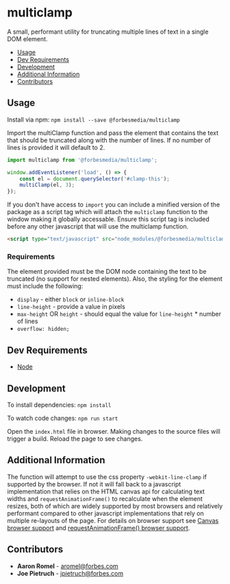 # multiclamp

A small, performant utility for truncating multiple lines of text in a single DOM element.

* [Usage](#usage)
* [Dev Requirements](#dev-requirements)
* [Development](#development)
* [Additional Information](#additional-information)
* [Contributors](#contributors)

## Usage
Install via npm:
`npm install --save @forbesmedia/multiclamp`

Import the multiClamp function and pass the element that contains the text that should be truncated along with the number of lines. If no number of lines is provided it will default to 2.
```js
import multiclamp from '@forbesmedia/multiclamp';

window.addEventListener('load', () => {
    const el = document.querySelector('#clamp-this');
    multiClamp(el, 3);
});
```

If you don't have access to `import` you can include a minified version of the package as a script tag which will attach the `multiclamp` function to the window making it globally accessable. Ensure this script tag is included before any other javascript that will use the multiclamp function.

```html
<script type="text/javascript" src="node_modules/@forbesmedia/multiclamp/dist/multiclamp.min.js"></script>
```

### Requirements
The element provided must be the DOM node containing the text to be truncated (no support for nested elements). Also, the styling for the element must include the following:
- `display` - either `block` or `inline-block`
- `line-height` - provide a value in pixels
- `max-height` OR `height` - should equal the value for `line-height` * number of lines
- `overflow: hidden;`

## Dev Requirements
- [Node](https://nodejs.org/en/)

## Development
To install dependencies:
`npm install`

To watch code changes:
`npm run start`

Open the `index.html` file in browser. Making changes to the source files will trigger a build. Reload the page to see changes.

## Additional Information
The function will attempt to use the css property `-webkit-line-clamp` if supported by the browser. If not it will fall back to a javascript implementation that relies on the HTML canvas api for calculating text widths and `requestAnimationFrame()` to recalculate when the element resizes, both of which are widely supported by most browsers and relatively performant compared to other javascript implementations that rely on multiple re-layouts of the page. For details on browser support see [Canvas browser support](https://caniuse.com/#feat=canvas) and [requestAnimationFrame() browser support](https://caniuse.com/#feat=canvas).

## Contributors
* **Aaron Romel** - aromel@forbes.com
* **Joe Pietruch** - jpietruch@forbes.com

